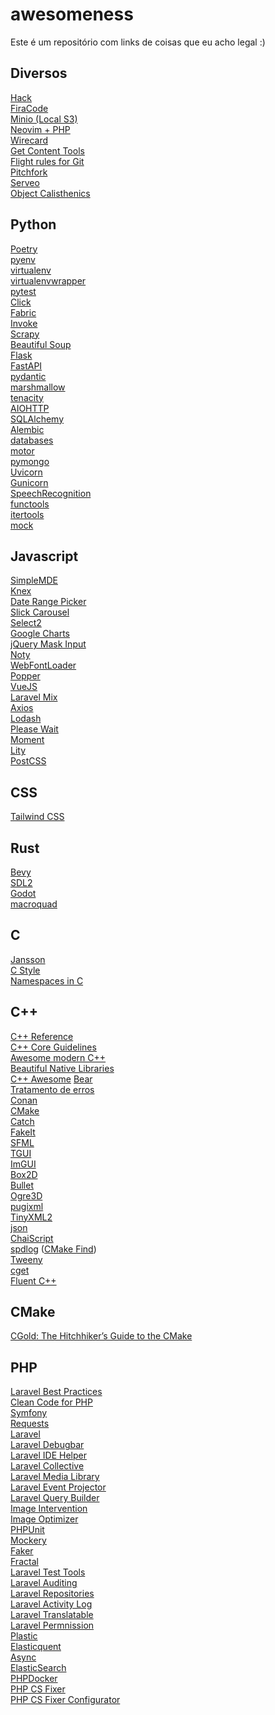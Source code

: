 # awesomeness

Este é um repositório com links de coisas que eu acho legal :)

## Diversos

[Hack](https://github.com/source-foundry/Hack)<br>
[FiraCode](https://github.com/tonsky/FiraCode)<br>
[Minio (Local S3)](https://github.com/minio/minio)<br>
[Neovim + PHP](http://kushellig.de/neovim-php-ide/)<br>
[Wirecard](https://wirecard.com.br/)<br>
[Get Content Tools](http://getcontenttools.com/)<br>
[Flight rules for Git](https://github.com/k88hudson/git-flight-rules)<br>
[Pitchfork](https://github.com/vector-of-bool/pitchfork)<br>
[Serveo](http://serveo.net/)<br>
[Object Calisthenics](https://medium.com/@rafaelcruz_48213/desenvolva-um-c%C3%B3digo-melhor-com-object-calisthenics-d5364767a9ba)

## Python

[Poetry](https://python-poetry.org/)<br>
[pyenv](https://github.com/pyenv/pyenv)<br>
[virtualenv](https://virtualenv.pypa.io/en/stable/)<br>
[virtualenvwrapper](https://virtualenvwrapper.readthedocs.io/en/latest/)<br>
[pytest](https://docs.pytest.org/en/latest/)<br>
[Click](http://click.pocoo.org/)<br>
[Fabric](http://www.fabfile.org/)<br>
[Invoke](http://www.pyinvoke.org/)<br>
[Scrapy](https://scrapy.org/)<br>
[Beautiful Soup](https://www.crummy.com/software/BeautifulSoup/bs4/doc/)<br>
[Flask](https://flask.palletsprojects.com)<br>
[FastAPI](https://fastapi.tiangolo.com/)<br>
[pydantic](https://pydantic-docs.helpmanual.io/)<br>
[marshmallow](https://marshmallow.readthedocs.io/en/stable/)<br>
[tenacity](https://github.com/jd/tenacity)<br>
[AIOHTTP](https://docs.aiohttp.org/en/stable/)<br>
[SQLAlchemy](https://www.sqlalchemy.org/)<br>
[Alembic](https://alembic.sqlalchemy.org/en/latest/)<br>
[databases](https://github.com/encode/databases)<br>
[motor](https://motor.readthedocs.io/en/stable/)<br>
[pymongo](https://pymongo.readthedocs.io/en/stable/)<br>
[Uvicorn](https://www.uvicorn.org/)<br>
[Gunicorn](https://gunicorn.org/)<br>
[SpeechRecognition](https://pypi.python.org/pypi/SpeechRecognition/)<br>
[functools](https://docs.python.org/3/library/functools.html)<br>
[itertools](https://docs.python.org/3/library/itertools.html)<br>
[mock](https://docs.python.org/3/library/unittest.mock.html)

## Javascript

[SimpleMDE](https://simplemde.com/)<br>
[Knex](https://knexjs.org)<br>
[Date Range Picker](http://www.daterangepicker.com/)<br>
[Slick Carousel](http://kenwheeler.github.io/slick/)<br>
[Select2](https://select2.org/)<br>
[Google Charts](https://developers.google.com/chart/)<br>
[jQuery Mask Input](https://igorescobar.github.io/jQuery-Mask-Plugin/)<br>
[Noty](https://ned.im/noty/)<br>
[WebFontLoader](https://github.com/typekit/webfontloader)<br>
[Popper](https://popper.js.org/)<br>
[VueJS](https://vuejs.org/)<br>
[Laravel Mix](https://github.com/JeffreyWay/laravel-mix)<br>
[Axios](https://github.com/axios/axios)<br>
[Lodash](https://lodash.com/)<br>
[Please Wait](http://pathgather.github.io/please-wait/)<br>
[Moment](https://momentjs.com/)<br>
[Lity](https://sorgalla.com/lity/)<br>
[PostCSS](https://postcss.org/)

## CSS

[Tailwind CSS](https://tailwindcss.com/)

## Rust

[Bevy](https://bevyengine.org/)<br>
[SDL2](https://github.com/Rust-SDL2/rust-sdl2)<br>
[Godot](https://github.com/godot-rust/godot-rust)<br>
[macroquad](https://github.com/not-fl3/macroquad)<br>

## C

[Jansson](http://www.digip.org/jansson/)<br>
[C Style](https://github.com/mcinglis/c-style)<br>
[Namespaces in C](https://stackoverflow.com/a/28535585)<br>

## C++

[C++ Reference](http://en.cppreference.com/w/cpp)<br>
[C++ Core Guidelines](https://github.com/isocpp/CppCoreGuidelines)<br>
[Awesome modern C++](https://github.com/rigtorp/awesome-modern-cpp)<br>
[Beautiful Native Libraries](http://lucumr.pocoo.org/2013/8/18/beautiful-native-libraries/)<br>
[C++ Awesome](http://fffaraz.github.io/awesome-cpp)
[Bear](https://github.com/rizsotto/Bear)<br>
[Tratamento de erros](https://hackernoon.com/error-handling-in-c-or-why-you-should-use-eithers-in-favor-of-exceptions-and-error-codes-f0640912eb45)<br>
[Conan](https://conan.io/)<br>
[CMake](https://cmake.org/)<br>
[Catch](https://github.com/catchorg/Catch2)<br>
[FakeIt](https://github.com/eranpeer/FakeIt)<br>
[SFML](http://www.sfml-dev.org/)<br>
[TGUI](https://tgui.eu/)<br>
[ImGUI](https://github.com/ocornut/imgui)<br>
[Box2D](http://box2d.org/)<br>
[Bullet](http://bulletphysics.org/wordpress/)<br>
[Ogre3D](http://www.ogre3d.org/)<br>
[pugixml](https://pugixml.org/)<br>
[TinyXML2](https://github.com/leethomason/tinyxml2)<br>
[json](https://github.com/nlohmann/json)<br>
[ChaiScript](https://github.com/ChaiScript/ChaiScript)<br>
[spdlog](https://github.com/gabime/spdlog) ([CMake Find](https://github.com/gnzlbg/hm3/blob/master/cmake/Findspdlog.cmake))<br>
[Tweeny](https://mobius3.github.io/tweeny/)<br>
[cget](https://github.com/pfultz2/cget)<br>
[Fluent C++](https://www.fluentcpp.com/)

## CMake

[CGold: The Hitchhiker’s Guide to the CMake](https://cgold.readthedocs.io/en/latest/)<br>

## PHP

[Laravel Best Practices](https://github.com/alexeymezenin/laravel-best-practices)<br>
[Clean Code for PHP](https://github.com/jupeter/clean-code-php)<br>
[Symfony](https://symfony.com/)<br>
[Requests](http://requests.ryanmccue.info/)<br>
[Laravel](https://laravel.com/)<br>
[Laravel Debugbar](https://github.com/barryvdh/laravel-debugbar)<br>
[Laravel IDE Helper](https://github.com/barryvdh/laravel-ide-helper)<br>
[Laravel Collective](https://laravelcollective.com/)<br>
[Laravel Media Library](https://github.com/spatie/laravel-medialibrary)<br>
[Laravel Event Projector](https://github.com/spatie/laravel-event-projector)<br>
[Laravel Query Builder](https://github.com/spatie/laravel-query-builder)<br>
[Image Intervention](http://image.intervention.io/)<br>
[Image Optimizer](https://github.com/spatie/image-optimizer)<br>
[PHPUnit](https://phpunit.de/)<br>
[Mockery](https://github.com/mockery/mockery)<br>
[Faker](https://github.com/fzaninotto/Faker)<br>
[Fractal](https://fractal.thephpleague.com/)<br>
[Laravel Test Tools](https://chrome.google.com/webstore/detail/laravel-testtools/ddieaepnbjhgcbddafciempnibnfnakl?hl=en)<br>
[Laravel Auditing](https://github.com/owen-it/laravel-auditing)<br>
[Laravel Repositories](https://github.com/bosnadev/repository)<br>
[Laravel Activity Log](https://github.com/spatie/laravel-activitylog)<br>
[Laravel Translatable](https://github.com/spatie/laravel-translatable)<br>
[Laravel Permnission](https://github.com/spatie/laravel-permission)<br>
[Plastic](https://github.com/sleimanx2/plastic)<br>
[Elasticquent](https://github.com/elasticquent/Elasticquent)<br>
[Async](https://github.com/spatie/async)<br>
[ElasticSearch](https://github.com/babenkoivan/scout-elasticsearch-driver)<br>
[PHPDocker](https://phpdocker.io)<br>
[PHP CS Fixer](https://github.com/FriendsOfPHP/PHP-CS-Fixer)<br>
[PHP CS Fixer Configurator](https://mlocati.github.io/php-cs-fixer-configurator/)
